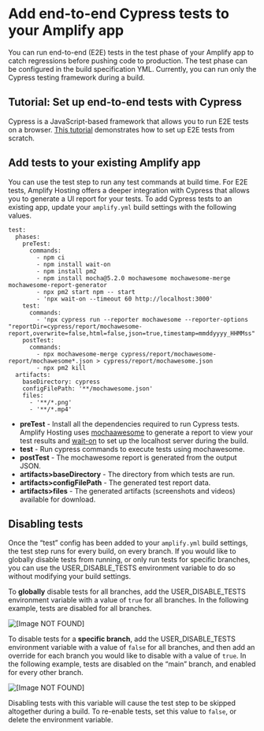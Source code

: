 # Add end\-to\-end Cypress tests to your Amplify app<a name="running-tests"></a>

You can run end\-to\-end \(E2E\) tests in the test phase of your Amplify app to catch regressions before pushing code to production\. The test phase can be configured in the build specification YML\. Currently, you can run only the Cypress testing framework during a build\.

## Tutorial: Set up end\-to\-end tests with Cypress<a name="tutorial-set-up-end-to-end-tests-with-cypress"></a>

Cypress is a JavaScript\-based framework that allows you to run E2E tests on a browser\. [This tutorial](http://aws.amazon.com/blogs/mobile/run-end-to-end-cypress-tests-for-your-fullstack-ci-cd-deployment-with-amplify-console/) demonstrates how to set up E2E tests from scratch\.

## Add tests to your existing Amplify app<a name="add-tests-to-your-existing-amplify-app"></a>

You can use the test step to run any test commands at build time\. For E2E tests, Amplify Hosting offers a deeper integration with Cypress that allows you to generate a UI report for your tests\. To add Cypress tests to an existing app, update your `amplify.yml` build settings with the following values\.

```
test:
  phases:
    preTest:
      commands:
        - npm ci
        - npm install wait-on
        - npm install pm2
        - npm install mocha@5.2.0 mochawesome mochawesome-merge mochawesome-report-generator
        - npx pm2 start npm -- start
        - 'npx wait-on --timeout 60 http://localhost:3000'
    test:
      commands:
        - 'npx cypress run --reporter mochawesome --reporter-options "reportDir=cypress/report/mochawesome-report,overwrite=false,html=false,json=true,timestamp=mmddyyyy_HHMMss"'
    postTest:
      commands:
        - npx mochawesome-merge cypress/report/mochawesome-report/mochawesome*.json > cypress/report/mochawesome.json
        - npx pm2 kill
  artifacts:
    baseDirectory: cypress
    configFilePath: '**/mochawesome.json'
    files:
      - '**/*.png'
      - '**/*.mp4'
```
+  **preTest** \- Install all the dependencies required to run Cypress tests\. Amplify Hosting uses [mochaawesome](https://github.com/adamgruber/mochawesome) to generate a report to view your test results and [wait\-on](https://github.com/jeffbski/wait-on) to set up the localhost server during the build\.
+  **test** \- Run cypress commands to execute tests using mochawesome\.
+  **postTest** \- The mochawesome report is generated from the output JSON\.
+  **artifacts>baseDirectory** \- The directory from which tests are run\.
+ **artifacts>configFilePath** \- The generated test report data\.
+  **artifacts>files** \- The generated artifacts \(screenshots and videos\) available for download\.

## Disabling tests<a name="disabling-tests"></a>

Once the “test” config has been added to your `amplify.yml` build settings, the test step runs for every build, on every branch\. If you would like to globally disable tests from running, or only run tests for specific branches, you can use the USER\_DISABLE\_TESTS environment variable to do so without modifying your build settings\.

To **globally** disable tests for all branches, add the USER\_DISABLE\_TESTS environment variable with a value of `true` for all branches\. In the following example, tests are disabled for all branches\.

![\[Image NOT FOUND\]](http://docs.aws.amazon.com/amplify/latest/userguide/images/disable-test-global.png)

To disable tests for a **specific branch**, add the USER\_DISABLE\_TESTS environment variable with a value of `false` for all branches, and then add an override for each branch you would like to disable with a value of `true`\. In the following example, tests are disabled on the “main” branch, and enabled for every other branch\.

![\[Image NOT FOUND\]](http://docs.aws.amazon.com/amplify/latest/userguide/images/disable-test-branch.png)

Disabling tests with this variable will cause the test step to be skipped altogether during a build\. To re\-enable tests, set this value to `false`, or delete the environment variable\.